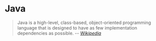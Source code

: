 Java 
========================

> Java is a high-level, class-based, object-oriented programming language that is designed to have as few implementation dependencies as possible.
> -- <cite>[Wikipedia][1]</cite>

[1]: https://en.wikipedia.org/wiki/Java_(programming_language)